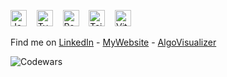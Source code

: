 <img title="JavaScript" alt="JavaScript" width="26px" src="https://cdn.jsdelivr.net/gh/devicons/devicon/icons/javascript/javascript-original.svg" /> &nbsp;&nbsp; <img title="TypeScript" alt="TypeScript" width="26px" src="https://cdn.jsdelivr.net/gh/devicons/devicon/icons/typescript/typescript-original.svg" /> &nbsp;&nbsp; <img title="React" alt="React" width="26px" src="https://cdn.jsdelivr.net/gh/devicons/devicon/icons/react/react-original.svg" /> &nbsp;&nbsp; <img title="Tailwind" width="26px" src="https://cdn.jsdelivr.net/gh/devicons/devicon@latest/icons/tailwindcss/tailwindcss-original.svg" /> &nbsp;&nbsp; <img title="Vite" alt="Vite" width="26px" src="https://cdn.jsdelivr.net/gh/devicons/devicon@latest/icons/vitejs/vitejs-original.svg" />


Find me on [LinkedIn](https://www.linkedin.com/in/cmannunziato/) - [MyWebsite](https://chrisannunziato.com/) - [AlgoVisualizer](https://annunziatoviz.com/)

![Codewars](https://github.r2v.ch/codewars?user=MergeNine&name=true&top_languages=true&stroke=#b362ff&theme=purple_dark)
